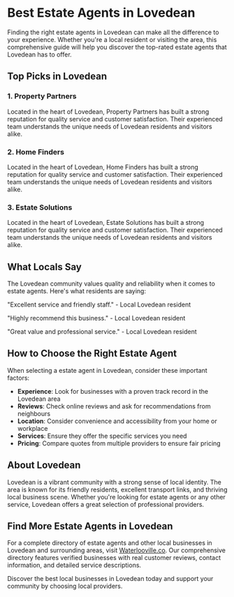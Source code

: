 # Best Estate Agents in Lovedean

Finding the right estate agents in Lovedean can make all the difference to your experience. Whether you're a local resident or visiting the area, this comprehensive guide will help you discover the top-rated estate agents that Lovedean has to offer.

## Top Picks in Lovedean

### 1. Property Partners
Located in the heart of Lovedean, Property Partners has built a strong reputation for quality service and customer satisfaction. Their experienced team understands the unique needs of Lovedean residents and visitors alike.

### 2. Home Finders
Located in the heart of Lovedean, Home Finders has built a strong reputation for quality service and customer satisfaction. Their experienced team understands the unique needs of Lovedean residents and visitors alike.

### 3. Estate Solutions
Located in the heart of Lovedean, Estate Solutions has built a strong reputation for quality service and customer satisfaction. Their experienced team understands the unique needs of Lovedean residents and visitors alike.

## What Locals Say

The Lovedean community values quality and reliability when it comes to estate agents. Here's what residents are saying:

"Excellent service and friendly staff." - Local Lovedean resident

"Highly recommend this business." - Local Lovedean resident

"Great value and professional service." - Local Lovedean resident

## How to Choose the Right Estate Agent

When selecting a estate agent in Lovedean, consider these important factors:

- **Experience**: Look for businesses with a proven track record in the Lovedean area
- **Reviews**: Check online reviews and ask for recommendations from neighbours
- **Location**: Consider convenience and accessibility from your home or workplace
- **Services**: Ensure they offer the specific services you need
- **Pricing**: Compare quotes from multiple providers to ensure fair pricing

## About Lovedean

Lovedean is a vibrant community with a strong sense of local identity. The area is known for its friendly residents, excellent transport links, and thriving local business scene. Whether you're looking for estate agents or any other service, Lovedean offers a great selection of professional providers.

## Find More Estate Agents in Lovedean

For a complete directory of estate agents and other local businesses in Lovedean and surrounding areas, visit [Waterlooville.co](https://waterlooville.co). Our comprehensive directory features verified businesses with real customer reviews, contact information, and detailed service descriptions.

Discover the best local businesses in Lovedean today and support your community by choosing local providers.

